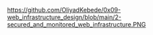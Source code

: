 https://github.com/OliyadKebede/0x09-web_infrastructure_design/blob/main/2-secured_and_monitored_web_infrastructure.PNG
